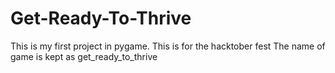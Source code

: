 # Get-Ready-To-Thrive
This is my first project in pygame.
This is for the hacktober fest
The name of game is kept as get_ready_to_thrive